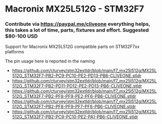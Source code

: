# Macronix MX25L512G - STM32F7
### Contribute via   https://paypal.me/cliveone  everything helps, this takes a lot of time, parts, fixtures and effort. Suggested $80-100 USD

Support for Macronix MX25L512G compatible parts on STM32F7xx platforms

The pin usage here is reported in the naming

* https://github.com/cturvey/stm32extldr/blob/main/f7_mx25l512g/MX25L512G_STM32F7-PB2-PC9-PC10-PE2-PD13-PB6-CLIVEONE.stldr
* https://github.com/cturvey/stm32extldr/blob/main/f7_mx25l512g/MX25L512G_STM32F7-PB2-PD11-PD12-PE2-PD13-PB6-CLIVEONE.stldr
* https://github.com/cturvey/stm32extldr/blob/main/f7_mx25l512g/MX25L512G_STM32F7-PB2-PF8-PF9-PE2-PF6-PB6-CLIVEONE.stldr
* https://github.com/cturvey/stm32extldr/blob/main/f7_mx25l512g/MX25L512G_STM32F7-PB2-PF8-PF9-PF7-PF6-PB6-CLIVEONE.stldr
* https://github.com/cturvey/stm32extldr/blob/main/f7_mx25l512g/MX25L512G_STM32F7-PB2-PC9-PC10-PE2-PA1-PB6-CLIVEONE.stldr
